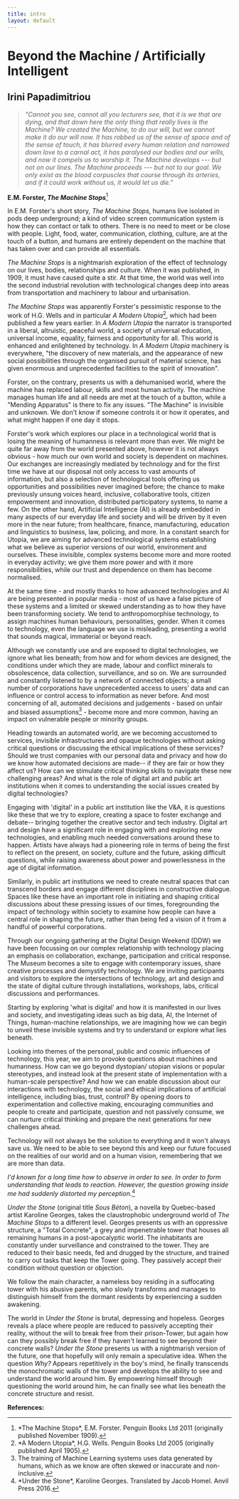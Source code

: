```yaml
---
title: intro
layout: default
---
```


# Beyond the Machine / Artificially Intelligent 
## Irini Papadimitriou

> *"Cannot you see, cannot all you lecturers see, that it is we that are dying, and that down here the only thing that really lives is the Machine? We created the Machine, to do our will, but we cannot make it do our will now. It has robbed us of the sense of space and of the sense of touch, it has blurred every human relation and narrowed down love to a carnal act, it has paralysed our bodies and our wills, and now it compels us to worship it. The Machine develops --- but not on our lines. The Machine proceeds --- but not to our goal. We only exist as the blood corpuscles that course through its arteries, and if it could work without us, it would let us die."*

**E.M. Forster, *The Machine Stops***[<sup>1</sup>](#fn1)<a id="fnref1"></a>

In E.M. Forster's short story, *The Machine Stops*, humans live isolated in pods deep underground; a kind of video screen communication system is how they can contact or talk to others. There is no need to meet or be close with people. Light, food, water, communication, clothing, culture, are at the touch of a button, and humans are entirely dependent on the machine that has taken over and can provide all essentials.

*The Machine Stops* is a nightmarish exploration of the effect of technology on our lives, bodies, relationships and culture. When it was published, in 1909, it must have caused quite a stir. At that time, the world was well into the second industrial revolution with technological changes deep into areas from transportation and machinery to labour and urbanisation.

*The Machine Stops* was apparently Forster's pessimistic response to the work of H.G. Wells and in particular *A Modern Utopia*[<sup>2</sup>](#fn2)<a id="fnref2"></a>, which had been published a few years earlier. In *A Modern Utopia* the narrator is transported in a liberal, altruistic, peaceful world, a society of universal education, universal income, equality, fairness and opportunity for all. This world is enhanced and enlightened by technology. In *A Modern Utopia* machinery is everywhere, "the discovery of new materials, and the appearance of new social possibilities through the organised pursuit of material science, has given enormous and unprecedented facilities to the spirit of innovation".

Forster, on the contrary, presents us with a dehumanised world, where the machine has replaced labour, skills and most human activity. The machine manages human life and all needs are met at the touch of a button, while a "Mending Apparatus" is there to fix any issues. "The Machine" is invisible and unknown. We don't know if someone controls it or how it operates, and what might happen if one day it stops.

Forster's work which explores our place in a technological world that is losing the meaning of humanness is relevant more than ever. We might be quite far away from the world presented above, however it is not always obvious - how much our own world and society is dependent on machines. Our exchanges are increasingly mediated by technology and for the first time we have at our disposal not only access to vast amounts of information, but also a selection of technological tools offering us opportunities and possibilities never imagined before; the chance to make previously unsung voices heard, inclusive, collaborative tools, citizen empowerment and innovation, distributed participatory systems, to name a few. On the other hand, Artificial Intelligence (AI) is already embedded in many aspects of our everyday life and society and will be driven by it even more in the near future; from healthcare, finance, manufacturing, education and linguistics to business, law, policing, and more. In a constant search for Utopia, we are aiming for advanced technological systems establishing what we believe as superior versions of our world, environment and ourselves. These invisible, complex systems become more and more rooted in everyday activity; we give them more power and with it more responsibilities, while our trust and dependence on them has become normalised.

At the same time - and mostly thanks to how advanced technologies and AI are being presented in popular media - most of us have a false picture of these systems and a limited or skewed understanding as to how they have been transforming society. We tend to anthropomorphise technology, to assign machines human behaviours, personalities, gender. When it comes to technology, even the language we use is misleading, presenting a world that sounds magical, immaterial or beyond reach.

Although we constantly use and are exposed to digital technologies, we ignore what lies beneath; from how and for whom devices are designed, the conditions under which they are made, labour and conflict minerals to obsolescence, data collection, surveillance, and so on. We are surrounded and constantly listened to by a network of connected objects; a small number of corporations have unprecedented access to users' data and can influence or control access to information as never before. And most concerning of all, automated decisions and judgements - based on unfair and biased assumptions[<sup>3</sup>](#fn3)<a id="fnref3"></a> - become more and more common, having an impact on vulnerable people or minority groups.

Heading towards an automated world, are we becoming accustomed to services, invisible infrastructures and opaque technologies without asking critical questions or discussing the ethical implications of these services? Should we trust companies with our personal data and privacy and how do we know how automated decisions are made-- if they are fair or how they affect us? How can we stimulate critical thinking skills to navigate these new challenging areas? And what is the role of digital art and public art institutions when it comes to understanding the social issues created by digital technologies?

Engaging with 'digital' in a public art institution like the V&A, it is questions like these that we try to explore, creating a space to foster exchange and debate-- bringing together the creative sector and tech industry. Digital art and design have a significant role in engaging with and exploring new technologies, and enabling much needed conversations around these to happen. Artists have always had a pioneering role in terms of being the first to reflect on the present, on society, culture and the future, asking difficult questions, while raising awareness about power and powerlessness in the age of digital information.

Similarly, in public art institutions we need to create neutral spaces that can transcend borders and engage different disciplines in constructive dialogue. Spaces like these have an important role in initiating and shaping critical discussions about these pressing issues of our times, foregrounding the impact of technology within society to examine how people can have a central role in shaping the future, rather than being fed a vision of it from a handful of powerful corporations.

Through our ongoing gathering at the Digital Design Weekend (DDW) we have been focussing on our complex relationship with technology placing an emphasis on collaboration, exchange, participation and critical response. The Museum becomes a site to engage with contemporary issues, share creative processes and demystify technology. We are inviting participants and visitors to explore the intersections of technology, art and design and the state of digital culture through installations, workshops, labs, critical discussions and performances.

Starting by exploring 'what is digital' and how it is manifested in our lives and society, and investigating ideas such as big data, AI, the Internet of Things, human-machine relationships, we are imagining how we can begin to unveil these invisible systems and try to understand or explore what lies beneath.

Looking into themes of the personal, public and cosmic influences of technology, this year, we aim to provoke questions about machines and humanness. How can we go beyond dystopian/ utopian visions or popular stereotypes, and instead look at the present state of implementation with a human-scale perspective? And how we can enable discussion about our interactions with technology, the social and ethical implications of artificial intelligence, including bias, trust, control? By opening doors to experimentation and collective making, encouraging communities and people to create and participate, question and not passively consume, we can nurture critical thinking and prepare the next generations for new challenges ahead.

Technology will not always be the solution to everything and it won't always save us. We need to be able to see beyond this and keep our future focused on the realities of our world and on a human vision, remembering that we are more than data.

*I'd known for a long time how to observe in order to see. In order to form understanding that leads to reaction. However, the question growing inside me had suddenly distorted my perception.*[<sup>4</sup>](#fn4)<a id="fnref4"></a>

*Under the Stone* (original title *Sous Béton*), a novella by Quebec-based artist Karoline Georges, takes the claustrophobic underground world of *The Machine Stops* to a different level. Georges presents us with an oppressive structure, a "Total Concrete", a grey and impenetrable tower that houses all remaining humans in a post-apocalyptic world. The inhabitants are constantly under surveillance and constrained to the tower. They are reduced to their basic needs, fed and drugged by the structure, and trained to carry out tasks that keep the Tower going. They passively accept their condition without question or objection.

We follow the main character, a nameless boy residing in a suffocating tower with his abusive parents, who slowly transforms and manages to distinguish himself from the dormant residents by experiencing a sudden awakening.

The world in *Under the Stone* is brutal, depressing and hopeless. Georges reveals a place where people are reduced to passively accepting their reality, without the will to break free from their prison-Tower, but again how can they possibly break free if they haven't learned to see beyond their concrete walls? *Under the Stone* presents us with a nightmarish version of the future, one that hopefully will only remain a speculative idea. When the question *Why?* Appears repetitively in the boy's mind, he finally transcends the monochromatic walls of the tower and develops the ability to see and understand the world around him. By empowering himself through questioning the world around him, he can finally see what lies beneath the concrete structure and resist.

**References:**
<hr>
<ol>
<li id="fn1">*The Machine Stops*, E.M. Forster. Penguin Books Ltd 2011 (originally published November 1909).<a href="#fnref1">↩</a>
<li id="fn2">*A Modern Utopia*, H.G. Wells. Penguin Books Ltd 2005 (originally published April 1905).<a href="#fnref2">↩</a>
<li id="fn3">The training of Machine Learning systems uses data generated by humans, which as we know are often skewed or inaccurate and non-inclusive.<a href="#fnref3">↩</a>
<li id="fn4">*Under the Stone*, Karoline Georges. Translated by Jacob Homel. Anvil Press 2016.<a href="#fnref4">↩</a>
</ol>